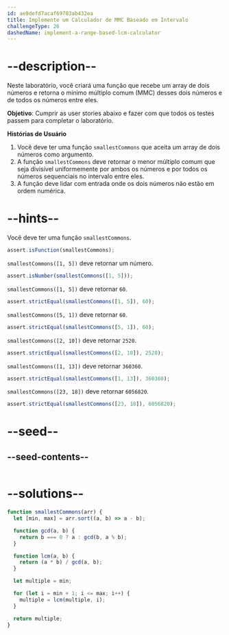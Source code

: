 ```yaml
---
id: ae9defd7acaf69703ab432ea
title: Implemente um Calculador de MMC Baseado em Intervalo
challengeType: 26
dashedName: implement-a-range-based-lcm-calculator
---
```


# --description--

Neste laboratório, você criará uma função que recebe um array de dois números e retorna o mínimo múltiplo comum (MMC) desses dois números e de todos os números entre eles.

**Objetivo**: Cumprir as user stories abaixo e fazer com que todos os testes passem para completar o laboratório.

**Histórias de Usuário**

1. Você deve ter uma função `smallestCommons` que aceita um array de dois números como argumento.
1. A função `smallestCommons` deve retornar o menor múltiplo comum que seja divisível uniformemente por ambos os números e por todos os números sequenciais no intervalo entre eles.
1. A função deve lidar com entrada onde os dois números não estão em ordem numérica.

# --hints--

Você deve ter uma função `smallestCommons`.

```js
assert.isFunction(smallestCommons);
```

`smallestCommons([1, 5])` deve retornar um número.

```js
assert.isNumber(smallestCommons([1, 5]));
```

`smallestCommons([1, 5])` deve retornar `60`.

```js
assert.strictEqual(smallestCommons([1, 5]), 60);
```

`smallestCommons([5, 1])` deve retornar `60`.

```js
assert.strictEqual(smallestCommons([5, 1]), 60);
```

`smallestCommons([2, 10])` deve retornar `2520`.

```js
assert.strictEqual(smallestCommons([2, 10]), 2520);
```

`smallestCommons([1, 13])` deve retornar `360360`.

```js
assert.strictEqual(smallestCommons([1, 13]), 360360);
```

`smallestCommons([23, 18])` deve retornar `6056820`.

```js
assert.strictEqual(smallestCommons([23, 18]), 6056820);
```

# --seed--

## --seed-contents--

```js

```

# --solutions--

```js
function smallestCommons(arr) {
  let [min, max] = arr.sort((a, b) => a - b);

  function gcd(a, b) {
    return b === 0 ? a : gcd(b, a % b);
  }

  function lcm(a, b) {
    return (a * b) / gcd(a, b);
  }

  let multiple = min;

  for (let i = min + 1; i <= max; i++) {
    multiple = lcm(multiple, i);
  }

  return multiple;
}
```
